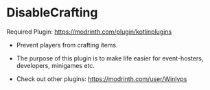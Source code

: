 # DisableCrafting
Required Plugin: https://modrinth.com/plugin/kotlinplugins
- Prevent players from crafting items.
- The purpose of this plugin is to make life easier for event-hosters, developers, minigames etc.

- Check out other plugins: https://modrinth.com/user/Winlyps
